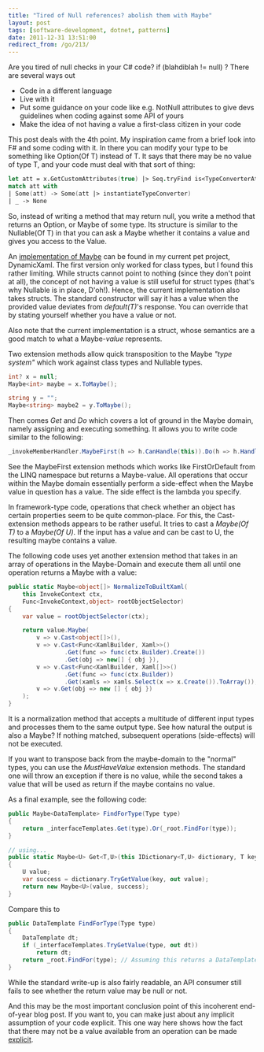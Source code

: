 ```yaml
---
title: "Tired of Null references? abolish them with Maybe"
layout: post
tags: [software-development, dotnet, patterns]
date: 2011-12-31 13:51:00
redirect_from: /go/213/
---
```


Are you tired of null checks in your C# code? if (blahdiblah != null) ?
There are several ways out

* Code in a different language
* Live with it
* Put some guidance on your code like e.g. NotNull attributes to give devs guidelines when coding against some API of yours
* Make the idea of not having a value a first-class citizen in your code

This post deals with the 4th point. My inspiration came from a brief look into F# and some coding with it. In there you can modify your type to be something like Option(Of T) instead of T. It says that there may be no value of type T, and your code must deal with that sort of thing:

```fsharp
let att = x.GetCustomAttributes(true) |> Seq.tryFind is<TypeConverterAttribute>
match att with
| Some(att) -> Some(att |> instantiateTypeConverter)
| _ -> None
```


So, instead of writing a method that may return null, you write a method that returns an Option, or Maybe of some type. Its structure is similar to the Nullable(Of T) in that you can ask a Maybe whether it contains a value and gives you access to the Value.

An [implementation of Maybe][1] can be found in my current pet project, DynamicXaml. The first version only worked for class types, but I found this rather limiting. While structs cannot point to nothing (since they don't point at all), the concept of not having a value is still useful for struct types (that's why Nullable is in place, D'oh!). Hence, the current implementation also takes structs. The standard constructor will say it has a value when the provided value deviates from _default(T)_'s response. You can override that by stating yourself whether you have a value or not.

Also note that the current implementation is a struct, whose semantics are a good match to what a Maybe-_value_ represents.

Two extension methods allow quick transposition to the Maybe _"type system"_ which work against class types and Nullable types.

```csharp
int? x = null;
Maybe<int> maybe = x.ToMaybe();

string y = "";
Maybe<string> maybe2 = y.ToMaybe();
```

Then comes _Get_ and _Do_ which covers a lot of ground in the Maybe domain, namely assigning and executing something. It allows you to write code similar to the following:

```csharp
_invokeMemberHandler.MaybeFirst(h => h.CanHandle(this)).Do(h => h.Handle(this));
```

See the MaybeFirst extension methods which works like FirstOrDefault from the LINQ namespace but returns a Maybe-value. All operations that occur within the Maybe domain essentially perform a side-effect when the Maybe value in question has a value. The side effect is the lambda you specify.

In framework-type code, operations that check whether an object has certain properties seem to be quite common-place. For this, the Cast-extension methods appears to be rather useful. It tries to cast a _Maybe(Of T)_ to a _Maybe(Of U)_. If the input has a value and can be cast to U, the resulting maybe contains a value.

The following code uses yet another extension method that takes in an array of operations in the Maybe-Domain and execute them all until one operation returns a Maybe with a value:

```csharp
public static Maybe<object[]> NormalizeToBuiltXaml(
    this InvokeContext ctx, 
    Func<InvokeContext,object> rootObjectSelector)
{
    var value = rootObjectSelector(ctx);

    return value.Maybe(
        v => v.Cast<object[]>(),
        v => v.Cast<Func<XamlBuilder, Xaml>>()
                .Get(func => func(ctx.Builder).Create())
                .Get(obj => new[] { obj }),
        v => v.Cast<Func<XamlBuilder, Xaml[]>>()
                .Get(func => func(ctx.Builder))
                .Get(xamls => xamls.Select(x => x.Create()).ToArray()),
        v => v.Get(obj => new [] { obj })
    );
}
```

It is a normalization method that accepts a multitude of different input types and processes them to the same output type. See how natural the output is also a Maybe? If nothing matched, subsequent operations (side-effects) will not be executed.

If you want to transpose back from the maybe-domain to the "normal" types, you can use the _MustHaveValue_ extension methods. The standard one will throw an exception if there is no value, while the second takes a value that will be used as return if the maybe contains no value.

As a final example, see the following code:

```csharp
public Maybe<DataTemplate> FindForType(Type type)
{
    return _interfaceTemplates.Get(type).Or(_root.FindFor(type));
}

// using...
public static Maybe<U> Get<T,U>(this IDictionary<T,U> dictionary, T key)
{
    U value;
    var success = dictionary.TryGetValue(key, out value);
    return new Maybe<U>(value, success);
}
```

Compare this to

```csharp
public DataTemplate FindForType(Type type)
{
    DataTemplate dt;
    if (_interfaceTemplates.TryGetValue(type, out dt))
        return dt;
    return _root.FindFor(type); // Assuming this returns a DataTemplate
}
```

While the standard write-up is also fairly readable, an API consumer still fails to see whether the return value may be null or not. 

And this may be the most important conclusion point of this incoherent end-of-year blog post. If you want to, you can make just about any implicit assumption of your code explicit. This one way here shows how the fact that there may not be a value available from an operation can be made <u>explicit</u>.



  [1]: https://github.com/flq/XamlTags/blob/master/DynamicXaml/Extensions/Maybe.cs